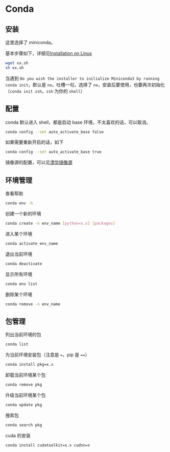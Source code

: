 # Conda

## 安装

这里选择了 miniconda。

基本步骤如下，详细见[Installation on Linux](https://conda.io/projects/conda/en/latest/user-guide/install/linux.html)

```bash
wget xx.sh
sh xx.sh
```

当遇到 `Do you wish the installer to inilialize Miniconda3 by running conda init`，默认是 `no`，吐槽一句，选择了 `no`，安装后要使用，也要再次初始化（`conda init zsh`，`zsh` 为你的 `shell`）

## 配置

conda 默认进入 shell，都是启动 base 环境，不太喜欢的话，可以取消。

```bash
conda config --set auto_activate_base false
```

如果需要重新开启的话，如下

```bash
conda config --set auto_activate_base true
```

镜像源的配置，可以见[清华镜像源](https://mirrors.tuna.tsinghua.edu.cn/help/anaconda/)

## 环境管理

查看帮助

```bash
conda env -h
```

创建一个新的环境

```bash
conda create -n env_name [python=x.x] [packages]
```

进入某个环境

```bash
conda activate env_name
```

退出当前环境

```bash
conda deactivate
```

显示所有环境

```bash
conda env list
```

删除某个环境

```bash
conda remove -n env_name
```

## 包管理

列出当前环境的包

```bash
conda list
```

为当前环境安装包（注意是 `=`，pip 是 `==`）

```bash
conda install pkg=x.x
```

卸载当前环境某个包

```bash
conda remove pkg
```

升级当前环境某个包

```bash
conda update pkg
```

搜索包

```bash
conda search pkg
```

cuda 的安装

```bash
conda install cudatoolkit=x.x cudnn=x
```
